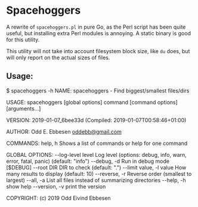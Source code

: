 # Spacehoggers

A rewrite of `spacehoggers.pl` in pure Go, as the Perl script has been quite useful, but installing extra Perl modules is annoying.
A static binary is good for this utility.

This utility will not take into account filesystem block size, like `du` does, but will only report on the actual sizes of files.

## Usage:

   $ spacehoggers -h
   NAME:
      spacehoggers - Find biggest/smallest files/dirs
   
   USAGE:
      spacehoggers [global options] command [command options] [arguments...]
   
   VERSION:
      2019-01-07_6bee33d (Compiled: 2019-01-07T00:58:46+01:00)
   
   AUTHOR:
      Odd E. Ebbesen <oddebb@gmail.com>
   
   COMMANDS:
        help, h  Shows a list of commands or help for one command
   
   GLOBAL OPTIONS:
      --log-level level        Log level (options: debug, info, warn, error, fatal, panic) (default: "info")
      --debug, -d              Run in debug mode [$DEBUG]
      --root DIR               DIR to check (default: ".")
      --limit value, -l value  How many results to display (default: 10)
      --reverse, -r            Reverse order (smallest to largest)
      --all, -a                List all files instead of summarizing directories
      --help, -h               show help
      --version, -v            print the version
   
   COPYRIGHT:
      (c) 2019 Odd Eivind Ebbesen
